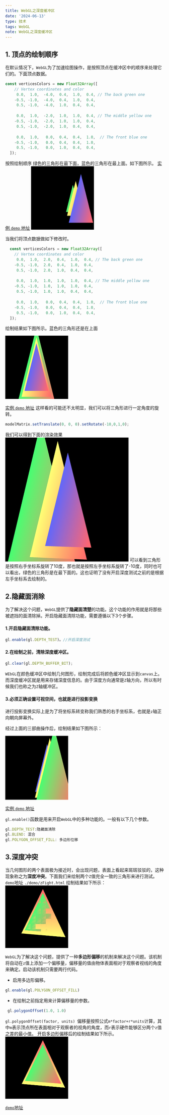 ```yaml
---
title: WebGL之深度缓冲区
date: '2024-06-13'
type: 技术
tags: WebGL
note: WebGL之深度缓冲区
---
```

## 1. 顶点的绘制顺序
在默认情况下，`WebGL`为了加速绘图操作，是按照顶点在缓冲区中的顺序来处理它们的。下面顶点数据。
```js
const verticesColors = new Float32Array([
    // Vertex coordinates and color
     0.0,  1.0,  -4.0,  0.4,  1.0,  0.4, // The back green one
    -0.5, -1.0,  -4.0,  0.4,  1.0,  0.4,
     0.5, -1.0,  -4.0,  1.0,  0.4,  0.4, 

     0.0,  1.0,  -2.0,  1.0,  1.0,  0.4, // The middle yellow one
    -0.5, -1.0,  -2.0,  1.0,  1.0,  0.4,
     0.5, -1.0,  -2.0,  1.0,  0.4,  0.4, 

     0.0,  1.0,   0.0,  0.4,  0.4,  1.0,  // The front blue one 
    -0.5, -1.0,   0.0,  0.4,  0.4,  1.0,
     0.5, -1.0,   0.0,  1.0,  0.4,  0.4, 
  ]);
```
按照绘制顺序 绿色的三角形在最下面，蓝色的三角形在最上面。如下图所示。
[实例 `demo` 地址](./demo/index1.html)
<img width='200' src='../../images/webgl/正常绘制1.png'>

当我们将顶点数据做如下修改时。
```js
  const verticesColors = new Float32Array([
    // Vertex coordinates and color
     0.0,  1.0,  2.0,  0.4,  1.0,  0.4, // The back green one
    -0.5, -1.0,  2.0,  0.4,  1.0,  0.4,
     0.5, -1.0,  2.0,  1.0,  0.4,  0.4, 

     0.0,  1.0,  1.0,  1.0,  1.0,  0.4, // The middle yellow one
    -0.5, -1.0,  1.0,  1.0,  1.0,  0.4,
     0.5, -1.0,  1.0,  1.0,  0.4,  0.4, 

     0.0,  1.0,   0.0,  0.4,  0.4,  1.0,  // The front blue one 
    -0.5, -1.0,   0.0,  0.4,  0.4,  1.0,
     0.5, -1.0,   0.0,  1.0,  0.4,  0.4, 
  ]);
```
绘制结果如下图所示。蓝色的三角形还是在上面

<img width='200' src='../../images/webgl/正常绘制2.png'>

[实例 `demo` 地址](./demo/index2.html)
这样看的可能还不太明显，我们可以将三角形进行一定角度的旋转。
```js
modelMatrix.setTranslate(0, 0, 0).setRotate(-10,0,1,0);
```
我们可以得到下面的渲染效果
<img src='../../images/webgl/正常绘制2-旋转.png'>
可以看到三角形是按照右手坐标系旋转了10度，那也就是按照左手坐标系旋转了-10度，同时也可以看出，绿色的三角形是在最下面的。这也证明了没有开启深度测试之前的是根据左手坐标系去绘制的。
## 2.隐藏面消除

为了解决这个问题，`WebGL`提供了**隐藏面清楚**的功能。这个功能的作用就是将那些被遮挡的面清除掉。开启隐藏面清除功能，需要遵循以下3个步骤。
#### 1.开启隐藏面清除功能。
```js
gl.enable(gl.DEPTH_TEST)。//开启深度测试
```
#### 2.在绘制之前，清除深度缓冲区。
```js
gl.clear(gl.DEPTH_BUFFER_BIT);
```
`WEbGL`在颜色缓冲区中绘制几何图形，绘制完成后将颜色缓冲区显示到`canvas`上。而深度缓冲区就是用来存储深度信息的。由于深度方向通常是`Z`轴方向，所以有时候我们也称之为`Z`轴缓冲区。

#### 3.必须正确设置可视空间，也就是进行投影变换
进行投影变换实际上是为了将坐标系转变称我们熟悉的右手坐标系，也就是`z`轴正向朝向屏幕外。

经过上面的三部曲操作后，绘制结果如下图所示：

<img width=200 src='../../images/webgl/深度测试.png'>

[实例 `demo` 地址](./demo/index3.html)

`gl.enable()`函数是用来开启`WebGL`中的多种功能的。一般有以下几个参数。
```js
gl.DEPTH_TEST:隐藏面清除
gl.BLEND: 混合
gl.POLYGON_OFFSET_FILL: 多边形位移
```

## 3.深度冲突

当几何图形的两个表面极为接近时，会出现问题，表面上看起来斑斑驳驳的，这种现象称之为**深度冲突**。下面我们来绘制两个`Z`值完全一致的三角形来进行测试。
`demo`地址 `./demo/zFight.html`
绘制结果如下所示：
<img width=200 src='../../images/webgl/深度冲突.png'>

`WebGL`为了解决这个问题，提供了一种**多边形偏移**的机制来解决这个问题。该机制将自动在`z`值上添加一个偏移量，偏移量的值由物体表面相对于观察者视线的角度来确定。启动该机制只需要两行代码。
+ 启用多边形偏移。
```js
gl.enable(gl.POLYGON_OFFSET_FILL)
```
+ 在绘制之前指定用来计算偏移量的参数。
```js
 gl.polygonOffset(1.0, 1.0) 
```
`gl.polygonOffset(factor, units) `偏移量按照公式`m*factor+r*units`计算，其中`m`表示顶点所在表面相对于观察者的视角的角度，而`r`表示硬件能够区分两个`z`值之差的最小值。
开启多边形偏移后的绘制结果如下所示。
<img width=200 src='../../images/webgl/深度冲突-解决方案.png'>

[`demo`地址 ](./demo/zFight.html)




<Valine></Valine>